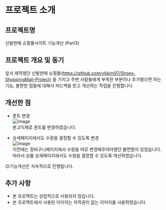 # 프로젝트 소개

## 프로젝트명
신발판매 쇼핑몰사이트 기능개선 (Part3)

## 프로젝트 개요 및 동기
앞서 제작했던 신발판매 쇼핑몰(https://github.com/ykkim97/Shoes-ShoppingMall-Project) 을 가지고 주변 사람들에게 부족한 부분이나 추가했으면 하는 기능, 불편한 점들에 대해서 피드백을 받고 개선하는 작업을 진행합니다.

## 개선한 점
- 폰트 변경  
![image](https://user-images.githubusercontent.com/17917009/174817209-71bac830-7f92-49f8-922e-53cd1f3af854.png)  
본고딕체로 폰트를 변경하였습니다.

- 상세페이지에서도 수량을 결정할 수 있도록 변경  
![image](https://user-images.githubusercontent.com/17917009/174817551-f335a7b9-7be7-42e8-a7f1-9df0d6260070.png)  
이전에는 장바구니페이지에서 수량을 따로 변경해주어야했던 불편함이 있었습니다. 따라서 상품 상세페이지에서도 수량을 결정할 수 있도록 개선하였습니다.


😉기능개선은 지속적으로 진행됩니다.

## 추가 사항
- 본 프로젝트는 상업적으로 사용되지 않습니다.
- 본 프로젝트에서 사용된 이미지는 저작권이 없는 이미지를 사용하였습니다.
